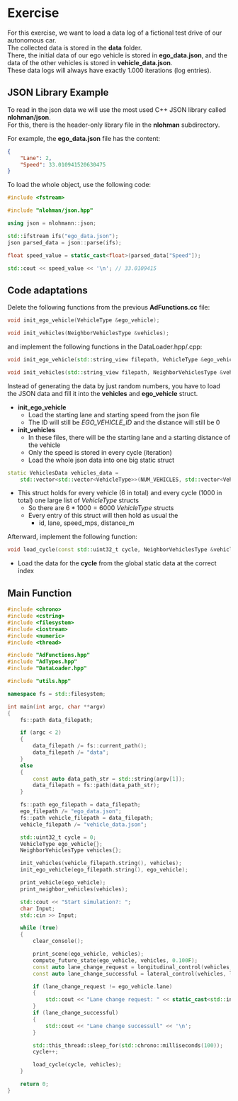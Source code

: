 # Exercise

For this exercise, we want to load a data log of a fictional test drive of our autonomous car.  
The collected data is stored in the **data** folder.  
There, the initial data of our ego vehicle is stored in **ego_data.json**, and the data of the other vehicles is stored in **vehicle_data.json**.  
These data logs will always have exactly 1.000 iterations (log entries).

## JSON Library Example

To read in the json data we will use the most used C++ JSON library called **nlohman/json**.  
For this, there is the header-only library file in the **nlohman** subdirectory.

For example, the **ego_data.json** file has the content:

```json
{
    "Lane": 2,
    "Speed": 33.010941520630475
}
```

To load the whole object, use the following code:

```cpp
#include <fstream>

#include "nlohman/json.hpp"

using json = nlohmann::json;

std::ifstream ifs("ego_data.json");
json parsed_data = json::parse(ifs);

float speed_value = static_cast<float>(parsed_data["Speed"]);

std::cout << speed_value << '\n'; // 33.0109415
```

## Code adaptations

Delete the following functions from the previous **AdFunctions.cc** file:

```cpp
void init_ego_vehicle(VehicleType &ego_vehicle);

void init_vehicles(NeighborVehiclesType &vehicles);
```

and implement the following functions in the DataLoader.hpp/.cpp:

```cpp
void init_ego_vehicle(std::string_view filepath, VehicleType &ego_vehicle);

void init_vehicles(std::string_view filepath, NeighborVehiclesType &vehicles);
```

Instead of generating the data by just random numbers, you have to load the JSON data and fill it into the **vehicles** and **ego_vehicle** struct.

- **init_ego_vehicle**
  - Load the starting lane and starting speed from the json file
  - The ID will still be *EGO_VEHICLE_ID* and the distance will still be 0
- **init_vehicles**
  - In these files, there will be the starting lane and a starting distance of the vehicle
  - Only the speed is stored in every cycle (iteration)
  - Load the whole json data into one big static struct

```cpp
static VehiclesData vehicles_data =
    std::vector<std::vector<VehicleType>>(NUM_VEHICLES, std::vector<VehicleType>(NUM_ITERATIONS));
```

- This struct holds for every vehicle (6 in total) and every cycle (1000 in total) one large list of *VehicleType* structs
  - So there are $6 * 1000 = 6000$ *VehicleType* structs
  - Every entry of this struct will then hold as usual the
    - id, lane, speed_mps, distance_m

Afterward, implement the following function:

```cpp
void load_cycle(const std::uint32_t cycle, NeighborVehiclesType &vehicles);
```

- Load the data for the **cycle** from the global static data at the correct index

## Main Function

```cpp
#include <chrono>
#include <cstring>
#include <filesystem>
#include <iostream>
#include <numeric>
#include <thread>

#include "AdFunctions.hpp"
#include "AdTypes.hpp"
#include "DataLoader.hpp"

#include "utils.hpp"

namespace fs = std::filesystem;

int main(int argc, char **argv)
{
    fs::path data_filepath;

    if (argc < 2)
    {
        data_filepath /= fs::current_path();
        data_filepath /= "data";
    }
    else
    {
        const auto data_path_str = std::string(argv[1]);
        data_filepath = fs::path(data_path_str);
    }

    fs::path ego_filepath = data_filepath;
    ego_filepath /= "ego_data.json";
    fs::path vehicle_filepath = data_filepath;
    vehicle_filepath /= "vehicle_data.json";

    std::uint32_t cycle = 0;
    VehicleType ego_vehicle{};
    NeighborVehiclesType vehicles{};

    init_vehicles(vehicle_filepath.string(), vehicles);
    init_ego_vehicle(ego_filepath.string(), ego_vehicle);

    print_vehicle(ego_vehicle);
    print_neighbor_vehicles(vehicles);

    std::cout << "Start simulation?: ";
    char Input;
    std::cin >> Input;

    while (true)
    {
        clear_console();

        print_scene(ego_vehicle, vehicles);
        compute_future_state(ego_vehicle, vehicles, 0.100F);
        const auto lane_change_request = longitudinal_control(vehicles, ego_vehicle);
        const auto lane_change_successful = lateral_control(vehicles, lane_change_request, ego_vehicle);

        if (lane_change_request != ego_vehicle.lane)
        {
            std::cout << "Lane change request: " << static_cast<std::int32_t>(lane_change_request) << '\n';
        }
        if (lane_change_successful)
        {
            std::cout << "Lane change successull" << '\n';
        }

        std::this_thread::sleep_for(std::chrono::milliseconds(100));
        cycle++;

        load_cycle(cycle, vehicles);
    }

    return 0;
}
```
